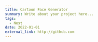 ```yaml
---
title: Cartoon Face Generator
summary: Write about your project here...
tags:
  - Nest
date: 2022-01-01
external_link: http://github.com
---
```

